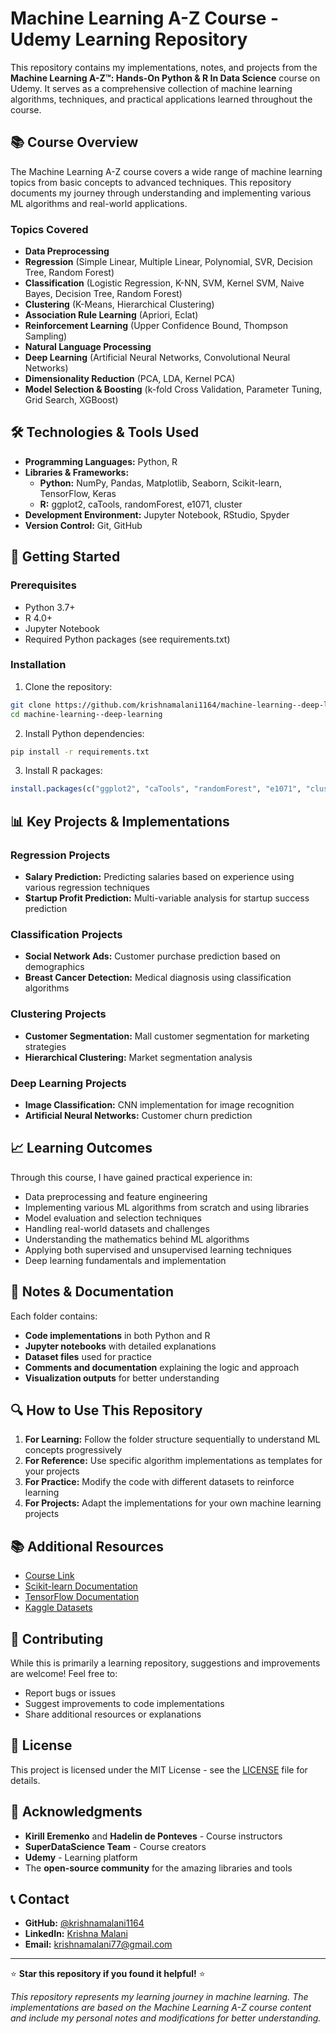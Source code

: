 # Machine Learning A-Z Course - Udemy Learning Repository

This repository contains my implementations, notes, and projects from the **Machine Learning A-Z™: Hands-On Python & R In Data Science** course on Udemy. It serves as a comprehensive collection of machine learning algorithms, techniques, and practical applications learned throughout the course.

## 📚 Course Overview

The Machine Learning A-Z course covers a wide range of machine learning topics from basic concepts to advanced techniques. This repository documents my journey through understanding and implementing various ML algorithms and real-world applications.

### Topics Covered
- **Data Preprocessing**
- **Regression** (Simple Linear, Multiple Linear, Polynomial, SVR, Decision Tree, Random Forest)
- **Classification** (Logistic Regression, K-NN, SVM, Kernel SVM, Naive Bayes, Decision Tree, Random Forest)
- **Clustering** (K-Means, Hierarchical Clustering)
- **Association Rule Learning** (Apriori, Eclat)
- **Reinforcement Learning** (Upper Confidence Bound, Thompson Sampling)
- **Natural Language Processing**
- **Deep Learning** (Artificial Neural Networks, Convolutional Neural Networks)
- **Dimensionality Reduction** (PCA, LDA, Kernel PCA)
- **Model Selection & Boosting** (k-fold Cross Validation, Parameter Tuning, Grid Search, XGBoost)

## 🛠️ Technologies & Tools Used

- **Programming Languages:** Python, R
- **Libraries & Frameworks:**
  - **Python:** NumPy, Pandas, Matplotlib, Seaborn, Scikit-learn, TensorFlow, Keras
  - **R:** ggplot2, caTools, randomForest, e1071, cluster
- **Development Environment:** Jupyter Notebook, RStudio, Spyder
- **Version Control:** Git, GitHub

## 🚀 Getting Started

### Prerequisites
- Python 3.7+
- R 4.0+
- Jupyter Notebook
- Required Python packages (see requirements.txt)

### Installation

1. Clone the repository:
```bash
git clone https://github.com/krishnamalani1164/machine-learning--deep-leraning
cd machine-learning--deep-learning
```

2. Install Python dependencies:
```bash
pip install -r requirements.txt
```

3. Install R packages:
```r
install.packages(c("ggplot2", "caTools", "randomForest", "e1071", "cluster"))
```

## 📊 Key Projects & Implementations

### Regression Projects
- **Salary Prediction:** Predicting salaries based on experience using various regression techniques
- **Startup Profit Prediction:** Multi-variable analysis for startup success prediction

### Classification Projects
- **Social Network Ads:** Customer purchase prediction based on demographics
- **Breast Cancer Detection:** Medical diagnosis using classification algorithms

### Clustering Projects
- **Customer Segmentation:** Mall customer segmentation for marketing strategies
- **Hierarchical Clustering:** Market segmentation analysis

### Deep Learning Projects
- **Image Classification:** CNN implementation for image recognition
- **Artificial Neural Networks:** Customer churn prediction

## 📈 Learning Outcomes

Through this course, I have gained practical experience in:
- Data preprocessing and feature engineering
- Implementing various ML algorithms from scratch and using libraries
- Model evaluation and selection techniques
- Handling real-world datasets and challenges
- Understanding the mathematics behind ML algorithms
- Applying both supervised and unsupervised learning techniques
- Deep learning fundamentals and implementation

## 📝 Notes & Documentation

Each folder contains:
- **Code implementations** in both Python and R
- **Jupyter notebooks** with detailed explanations
- **Dataset files** used for practice
- **Comments and documentation** explaining the logic and approach
- **Visualization outputs** for better understanding

## 🔍 How to Use This Repository

1. **For Learning:** Follow the folder structure sequentially to understand ML concepts progressively
2. **For Reference:** Use specific algorithm implementations as templates for your projects
3. **For Practice:** Modify the code with different datasets to reinforce learning
4. **For Projects:** Adapt the implementations for your own machine learning projects

## 📚 Additional Resources

- [Course Link](https://www.udemy.com/course/machinelearning/)
- [Scikit-learn Documentation](https://scikit-learn.org/stable/)
- [TensorFlow Documentation](https://www.tensorflow.org/)
- [Kaggle Datasets](https://www.kaggle.com/datasets)

## 🤝 Contributing

While this is primarily a learning repository, suggestions and improvements are welcome! Feel free to:
- Report bugs or issues
- Suggest improvements to code implementations
- Share additional resources or explanations

## 📄 License

This project is licensed under the MIT License - see the [LICENSE](LICENSE) file for details.

## 🙏 Acknowledgments

- **Kirill Eremenko** and **Hadelin de Ponteves** - Course instructors
- **SuperDataScience Team** - Course creators
- **Udemy** - Learning platform
- The **open-source community** for the amazing libraries and tools

## 📞 Contact

- **GitHub:** [@krishnamalani1164](https://github.com/krishnamalani1164)
- **LinkedIn:** [Krishna Malani](https://linkedin.com/in/krishnamalani)
- **Email:** krishnamalani77@gmail.com

---

⭐ **Star this repository if you found it helpful!** ⭐

*This repository represents my learning journey in machine learning. The implementations are based on the Machine Learning A-Z course content and include my personal notes and modifications for better understanding.*
